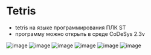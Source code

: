 # Tetris

 - tetris на языке программирования ПЛК ST
 - программу можно открыть в среде CoDeSys 2.3v

![image](https://github.com/ArturRahimzyanov/tetris/assets/110277996/fc408487-c298-4809-9945-3576f67089d4)
![image](https://github.com/ArturRahimzyanov/tetris/assets/110277996/cc6407c3-83e4-40b7-8082-8bafa3fe2994)
![image](https://github.com/ArturRahimzyanov/tetris/assets/110277996/cdd5c447-47a5-4699-85de-a6e40f380c37)
![image](https://github.com/ArturRahimzyanov/tetris/assets/110277996/63e44c0b-a479-47d5-a032-ffd0c9845289)
![image](https://github.com/ArturRahimzyanov/tetris/assets/110277996/672874ec-da8b-4aad-bef1-9834225cf705)
![image](https://github.com/ArturRahimzyanov/tetris/assets/110277996/94ea67ca-a7e4-4ea5-a693-8a32ee846ebf)


